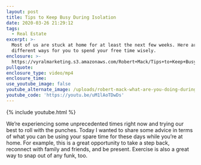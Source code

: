 ```yaml
---
layout: post
title: Tips to Keep Busy During Isolation
date: 2020-03-26 21:29:12
tags:
  - Real Estate
excerpt: >-
  Most of us are stuck at home for at least the next few weeks. Here are a few
  different ways for you to spend your free time wisely.
enclosure: >-
  https://vyralmarketing.s3.amazonaws.com/Robert+Mack/Tips+to+Keep+Busy+During+Isolation.mp4
pullquote:
enclosure_type: video/mp4
enclosure_time:
use_youtube_image: false
youtube_alternate_image: /uploads/robert-mack-what-are-you-doing-during-isolation-youtube.jpg
youtube_code: 'https://youtu.be/uM1lAoTDwDs'
---
```


{% include youtube.html %}

We’re experiencing some unprecedented times right now and trying our best to roll with the punches. Today I wanted to share some advice in terms of what you can be using your spare time for these days while you’re at home. For example, this is a great opportunity to take a step back, reconnect with family and friends, and be present. Exercise is also a great way to snap out of any funk, too.